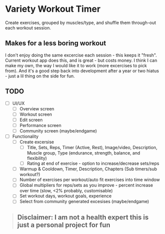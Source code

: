 # Variety Workout Timer
Create exercises, grouped by muscles/type, and shuffle them through-out each workout session.

## Makes for a less boring workout
I don't enjoy doing the same excercise each session - this keeps it "fresh". Current workout app does this, and is great - but costs money. I think I can make my own, the way I would like it to work (more excercises to pick from). And it's a good step back into development after a year or two hiatus - just a lil thing on the side for fun.

## TODO
- [ ] UI/UX
  - [ ] Overview screen
  - [ ] Workout screen
  - [ ] Edit screen
  - [ ] Performance screen
  - [ ] Community screen (maybe/endgame)
- [ ] Functionality
  - [ ] Create excersise
    - [ ] Title, Sets, Reps, Timer (Active, Rest), Image/video, Description, Muscle group, Type (endurance, strength, balance, and flexibility)
    - [ ] Rating at end of exercise - option to increase/decrease sets/reps
  - [ ] Warmup & Cooldown, Timer, Description, Chapters (Sub timers/sub workout?)
  - [ ] Number of exercises per workout/auto fit exercises into time window
  - [ ] Global multipliers for reps/sets as you improve - percent increase over time (slow, <2% probably, customisable)
  - [ ] Set workout days, workout goals, experience
  - [ ] Select from community generated excesises (maybe/endgame)

> ## Disclaimer: I am not a health expert this is just a personal project for fun